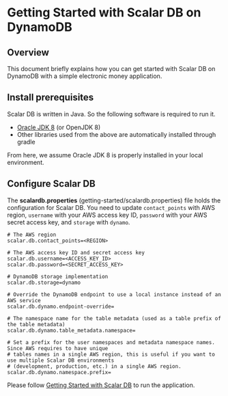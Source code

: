 # Getting Started with Scalar DB on DynamoDB

## Overview
This document briefly explains how you can get started with Scalar DB on DynamoDB with a simple electronic money application.

## Install prerequisites

Scalar DB is written in Java. So the following software is required to run it.

* [Oracle JDK 8](https://www.oracle.com/technetwork/java/javase/downloads/jdk8-downloads-2133151.html) (or OpenJDK 8)
* Other libraries used from the above are automatically installed through gradle
        
From here, we assume Oracle JDK 8 is properly installed in your local environment.

## Configure Scalar DB
    
The **scalardb.properties** (getting-started/scalardb.properties) file holds the configuration for Scalar DB. You need to update `contact_points` with AWS region, `username` with your AWS access key ID, `password` with your AWS secret access key, and `storage` with `dynamo`.

```properties
# The AWS region
scalar.db.contact_points=<REGION>

# The AWS access key ID and secret access key
scalar.db.username=<ACCESS_KEY_ID>
scalar.db.password=<SECRET_ACCESS_KEY>

# DynamoDB storage implementation
scalar.db.storage=dynamo

# Override the DynamoDB endpoint to use a local instance instead of an AWS service
scalar.db.dynamo.endpoint-override=

# The namespace name for the table metadata (used as a table prefix of the table metadata)
scalar.db.dynamo.table_metadata.namespace=

# Set a prefix for the user namespaces and metadata namespace names. Since AWS requires to have unique 
# tables names in a single AWS region, this is useful if you want to use multiple Scalar DB environments 
# (development, production, etc.) in a single AWS region.
scalar.db.dynamo.namespace.prefix=
```

Please follow [Getting Started with Scalar DB](getting-started-with-scalardb.md) to run the application.
